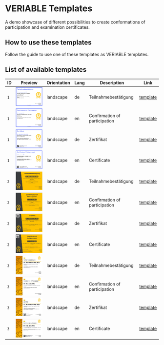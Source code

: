 # VERIABLE Templates
A demo showcase of different possibilities to create conformations of participation and examination certificates.

## How to use these templates
Follow the guide to use one of these templates as VERIABLE templates.

## List of available templates
| ID | Preview | Orientation |Lang | Description | Link |
| --- | --- |--- |---|---|---|
| `1` | ![](./thumbs/thumb_de_k_1.png) | landscape | de | Teilnahmebestätigung | [template](./templates/de_k_1.html) |
| `1` | ![](./thumbs/thumb_en_k_1.png) | landscape | en | Confirmation of participation | [template](./templates/en_k_1.html) |
| `1` | ![](./thumbs/thumb_de_z_1.png) | landscape | de | Zertifikat | [template](./templates/de_z_1.html) |
| `1` | ![](./thumbs/thumb_en_z_1.png) | landscape | en | Certificate | [template](./templates/en_z_1.html) |
| `2` | ![](./thumbs/thumb_de_k_2.png) | landscape | de | Teilnahmebestätigung | [template](./templates/de_k_2.html) |
| `2` | ![](./thumbs/thumb_en_k_2.png) | landscape | en | Confirmation of participation | [template](./templates/en_k_2.html) |
| `2` | ![](./thumbs/thumb_de_z_2.png) | landscape | de | Zertifikat | [template](./templates/de_z_2.html) |
| `2` | ![](./thumbs/thumb_en_z_2.png) | landscape | en | Certificate | [template](./templates/en_z_2.html) |
| `3` | ![](./thumbs/thumb_de_k_3.png) | landscape | de | Teilnahmebestätigung | [template](./templates/de_k_3.html) |
| `3` | ![](./thumbs/thumb_en_k_3.png) | landscape | en | Confirmation of participation | [template](./templates/en_k_3.html) |
| `3` | ![](./thumbs/thumb_de_z_3.png) | landscape | de | Zertifikat | [template](./templates/de_z_3.html) |
| `3` | ![](./thumbs/thumb_en_z_3.png) | landscape | en | Certificate | [template](./templates/en_z_3.html) |